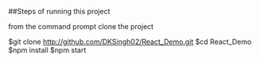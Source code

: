##Steps of running this project

from the command prompt clone the project

$git clone http://github.com/DKSingh02/React_Demo.git
$cd React_Demo
$npm install
$npm start